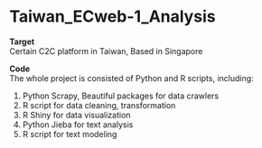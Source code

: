 # Taiwan_ECweb-1_Analysis

<strong>Target</strong></br>
Certain C2C platform in Taiwan, Based in Singapore</br>

<strong>Code</strong></br>
The whole project is consisted of Python and R scripts, including:</br>
1. Python Scrapy, Beautiful packages for data crawlers</br>
2. R script for data cleaning, transformation</br>
3. R Shiny for data visualization</br>
4. Python Jieba for text analysis</br>
5. R script for text modeling</br>
